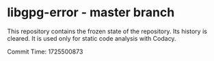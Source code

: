# libgpg-error - master branch

This repository contains the frozen state of the repository.
Its history is cleared. It is used only for static code
analysis with Codacy.

Commit Time: 1725500873